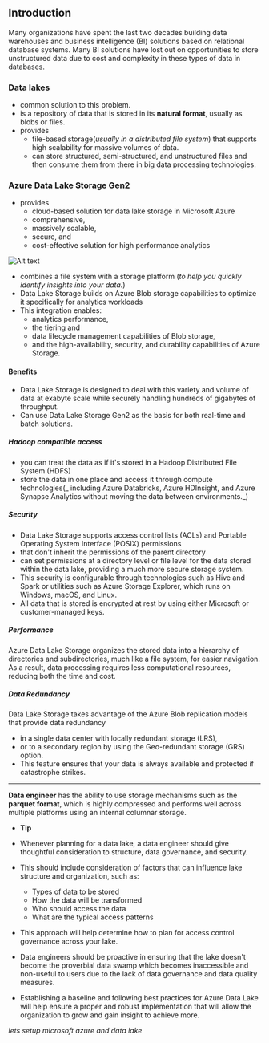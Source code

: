 ## Introduction

Many organizations have spent the last two decades building data warehouses and business intelligence (BI) solutions based on relational database systems. 
Many BI solutions have lost out on opportunities to store unstructured data due to cost and complexity in these types of data in databases.

### **Data lakes** 
- common solution to this problem.
- is a repository of data that is stored in its **natural format**, usually as blobs or files.
- provides
  - file-based storage(_usually in a distributed file system_) that supports high scalability for massive volumes of data.
  - can store structured, semi-structured, and unstructured files and then consume them from there in big data processing technologies.

### Azure Data Lake Storage Gen2 
- provides 
  - cloud-based solution for data lake storage in Microsoft Azure
  - comprehensive,
  - massively scalable,
  - secure, and
  - cost-effective solution for high performance analytics

 ![Alt text](https://learn.microsoft.com/en-us/training/data-ai-cert/introduction-to-azure-data-lake-storage/media/azure-data-lake-gen-2.png)

 - combines a file system with a storage platform (_to help you quickly identify insights into your data._)
 - Data Lake Storage builds on Azure Blob storage capabilities to optimize it specifically for analytics workloads
 - This integration enables:
   -  analytics performance,
   -  the tiering and
   -  data lifecycle management capabilities of Blob storage,
   -  and the high-availability, security, and durability capabilities of Azure Storage.

#### Benefits
- Data Lake Storage is designed to deal with this variety and volume of data at exabyte scale while securely handling hundreds of gigabytes of throughput.
- Can use Data Lake Storage Gen2 as the basis for both real-time and batch solutions.
##### Hadoop compatible access
- you can treat the data as if it's stored in a Hadoop Distributed File System (HDFS)
- store the data in one place and access it through compute technologies(_ including Azure Databricks, Azure HDInsight, and Azure Synapse Analytics without moving the data between environments._)

##### Security
- Data Lake Storage supports access control lists (ACLs) and Portable Operating System Interface (POSIX) permissions
- that don't inherit the permissions of the parent directory
- can set permissions at a directory level or file level for the data stored within the data lake, providing a much more secure storage system.
- This security is configurable through technologies such as Hive and Spark or utilities such as Azure Storage Explorer, which runs on Windows, macOS, and Linux.
- All data that is stored is encrypted at rest by using either Microsoft or customer-managed keys.

##### Performance
Azure Data Lake Storage organizes the stored data into a hierarchy of directories and subdirectories, much like a file system, for easier navigation. 
As a result, data processing requires less computational resources, reducing both the time and cost.

##### Data Redundancy
Data Lake Storage takes advantage of the Azure Blob replication models that provide data redundancy
- in a single data center with locally redundant storage (LRS),
- or to a secondary region by using the Geo-redundant storage (GRS) option.
- This feature ensures that your data is always available and protected if catastrophe strikes.

------------------------------------------------------------------------------------------------
**Data engineer**
has the ability to use storage mechanisms such as the **parquet format**, which is highly compressed and performs well across multiple platforms using an internal columnar storage.
- **Tip**

- Whenever planning for a data lake, a data engineer should give thoughtful consideration to structure, data governance, and security. 
- This should include consideration of factors that can influence lake structure and organization, such as:

  - Types of data to be stored
  - How the data will be transformed
  - Who should access the data
  - What are the typical access patterns
- This approach will help determine how to plan for access control governance across your lake. 
- Data engineers should be proactive in ensuring that the lake doesn't become the proverbial data swamp which becomes inaccessible and non-useful to users
  due to the lack of data governance and data quality measures.
- Establishing a baseline and following best practices for Azure Data Lake will help ensure a proper and robust implementation
  that will allow the organization to grow and gain insight to achieve more.

_lets setup microsoft azure and data lake_
